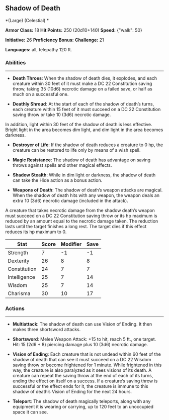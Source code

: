 ## Shadow of Death
*(Large) (Celestial) *

**Armor Class:** 18
**Hit Points:** 250 (20d10+140)
**Speed:** {"walk": 50}

**Initiative:** 26
**Proficiency Bonus:**
**Challenge:** 21

**Languages:** all, telepathy 120 ft.

### Abilities
 --- 
- **Death Throes**: When the shadow of death dies, it explodes, and each creature within 30 feet of it must make a DC 22 Constitution saving throw, taking 35 (10d6) necrotic damage on a failed save, or half as much on a successful one.

- **Deathly Shroud**: At the start of each of the shadow of death’s turns, each creature within 15 feet of it must succeed on a DC 22 Constitution saving throw or take 10 (3d6) necrotic damage.

In addition, light within 30 feet of the shadow of death is less effective. Bright light in the area becomes dim light, and dim light in the area becomes darkness.

- **Destroyer of Life**: If the shadow of death reduces a creature to 0 hp, the creature can be restored to life only by means of a wish spell.

- **Magic Resistance**: The shadow of death has advantage on saving throws against spells and other magical effects.

- **Shadow Stealth**: While in dim light or darkness, the shadow of death can take the Hide action as a bonus action.

- **Weapons of Death**: The shadow of death’s weapon attacks are magical. When the shadow of death hits with any weapon, the weapon deals an extra 10 (3d6) necrotic damage (included in the attack).

A creature that takes necrotic damage from the shadow death’s weapon must succeed on a DC 22 Constitution saving throw or its hp maximum is reduced by an amount equal to the necrotic damage taken. The reduction lasts until the target finishes a long rest. The target dies if this effect reduces its hp maximum to 0.



| Stat | Score | Modifier | Save |
| ---- | ---- | ---- | ---- |
| Strength | 7 | -1 | -1 |
| Dexterity | 26 | 8 | 8 |
| Constitution | 24 | 7 | 7 |
| Intelligence | 25 | 7 | 14 |
| Wisdom | 25 | 7 | 14 |
| Charisma | 30 | 10 | 17 |

### Actions
 --- 
- **Multiattack**: The shadow of death can use Vision of Ending. It then makes three shortsword attacks.

- **Shortsword**: Melee Weapon Attack: +15 to hit, reach 5 ft., one target. Hit: 15 (2d6 + 8) piercing damage plus 10 (3d6) necrotic damage.

- **Vision of Ending**: Each creature that is not undead within 60 feet of the shadow of death that can see it must succeed on a DC 22 Wisdom saving throw or become frightened for 1 minute. While frightened in this way, the creature is also paralyzed as it sees visions of its death. A creature can repeat the saving throw at the end of each of its turns, ending the effect on itself on a success. If a creature’s saving throw is successful or the effect ends for it, the creature is immune to this shadow of death’s Vision of Ending for the next 24 hours.

- **Teleport**: The shadow of death magically teleports, along with any equipment it is wearing or carrying, up to 120 feet to an unoccupied space it can see.

